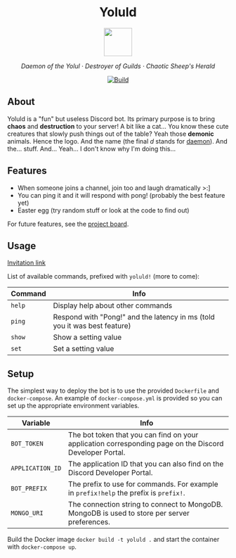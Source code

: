 <div align="center">
  <h1>Yoluld</h1>
  <img src="https://robohash.org/yoluld/?set=set4" width="64">
  <p>
    <em>Daemon of the Yolul · Destroyer of Guilds · Chaotic Sheep's Herald</em>
  <p>
  <p>
    <a href="https://github.com/durierem/yoluld/actions/workflows/build.yml">
      <img alt="Build" src="https://github.com/durierem/yoluld/actions/workflows/build.yml/badge.svg?branch=main">
    </a>
  </p>
</div>

## About

Yoluld is a "fun" but useless Discord bot. Its primary purpose is to bring
**chaos** and **destruction** to your server! A bit like a cat... You know
these cute creatures that slowly push things out of the table? Yeah those
**demonic** animals. Hence the logo. And the name (the final *d* stands for
[daemon](https://en.wikipedia.org/wiki/Daemon_(computing))).
And the... stuff. And... Yeah... I don't know why I'm doing this...

## Features

- When someone joins a channel, join too and laugh dramatically >:]
- You can ping it and it will respond with pong! (probably the best feature yet)
- Easter egg (try random stuff or look at the code to find out)

For future features, see the
[project board](https://github.com/durierem/yoluld/projects/1).

## Usage

[Invitation link](https://discord.com/oauth2/authorize?&client_id=903022390303408158&scope=bot)

List of available commands, prefixed with `yoluld!` (more to come):

Command | Info
------- | ----
`help` | Display help about other commands
`ping` | Respond with "Pong!" and the latency in ms (told you it was best feature)
`show` | Show a setting value
`set`  | Set a setting value

## Setup

The simplest way to deploy the bot is to use the provided `Dockerfile` and
`docker-compose`. An example of `docker-compose.yml` is provided so you can
set up the appropriate environment variables.

Variable | Info
-------- | ----
`BOT_TOKEN` | The bot token that you can find on your application corresponding page on the Discord Developer Portal.
`APPLICATION_ID` | The application ID that you can also find on the Discord Developer Portal.
`BOT_PREFIX` | The prefix to use for commands. For example in `prefix!help` the prefix is `prefix!`.
`MONGO_URI` | The connection string to connect to MongoDB. MongoDB is used to store per server preferences.

Build the Docker image `docker build -t yoluld .` and start the container with
`docker-compose up`.
